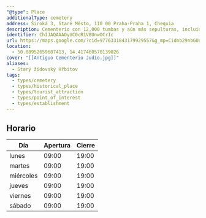 ```yaml
---
"@type": Place
additionalType: cemetery
address: Široká 3, Staré Město, 110 00 Praha-Praha 1, Chequia
description: Cementerio con 12,000 tumbas y aún más sepulturas, incluido el académico y profesor Judah Loew ben Bezalel.
identifier: ChIJAQAAAOyUC0cR1V8UnwOCrIc
url: https://maps.google.com/?cid=9776331843179929557&g_mp=Cidnb29nbGUubWFwcy5wbGFjZXMudjEuUGxhY2VzLlNlYXJjaFRleHQQABgEIAA
location:
  - 50.08952659687413, 14.417460570139026
cover: "[[Antiguo Cementerio Judío.jpg]]"
aliases:
  - Starý židovský Hřbitov
tags:
  - types/cemetery
  - types/historical_place
  - types/tourist_attraction
  - types/point_of_interest
  - types/establishment
---
```

## Horario

| Día  | Apertura  | Cierre  |
|---|---|---|
| lunes | 09:00 | 19:00 |
| martes | 09:00 | 19:00 |
| miércoles | 09:00 | 19:00 |
| jueves | 09:00 | 19:00 |
| viernes | 09:00 | 19:00 |
| sábado | 09:00 | 19:00 |